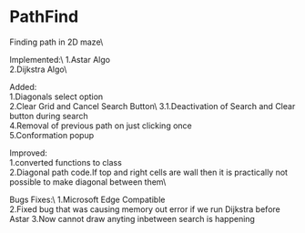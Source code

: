 # PathFind
Finding path in 2D maze\

Implemented:\ 
1.Astar Algo\
2.Dijkstra Algo\

Added:\
1.Diagonals select option\
2.Clear Grid and Cancel Search Button\ 
3.1.Deactivation of Search and Clear button during search\
4.Removal of previous path on just clicking once\
5.Conformation popup

Improved:\
1.converted functions to class\
2.Diagonal path code.If top and right cells are wall then it is practically not possible to make diagonal between them\ 

Bugs Fixes:\ 
1.Microsoft Edge Compatible\
2.Fixed bug that was causing memory out error if we run Dijkstra before Astar
3.Now cannot draw anyting inbetween search is happening

